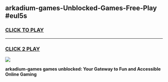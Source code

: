 
## arkadium-games-Unblocked-Games-Free-Play #eul5s
<h3>
<a href="https://us.freeplayer.one?title=arkadium-games&ref=9M">CLICK TO PLAY</a></h3>
<hr>

<h3>
<a href="https://us.freeplayer.one?title=arkadium-games&ref=9M">CLICK 2 PLAY</a>
  
</h3>

<a href="https://us.freeplayer.one?title=arkadium-games&ref=9M"><img src="https://clearcache.store/games.png"></a>


**arkadium-games games unblocked: Your Gateway to Fun and Accessible Online Gaming**
